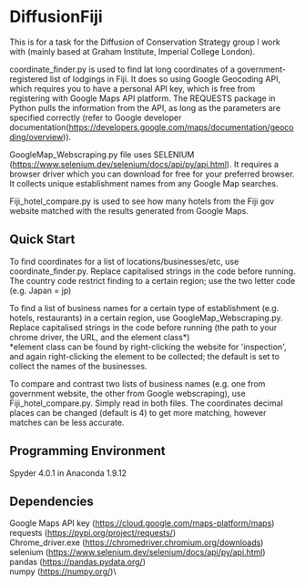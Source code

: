 # DiffusionFiji

This is for a task for the Diffusion of Conservation Strategy group I work with (mainly based at Graham Institute, Imperial College London). 

coordinate_finder.py is used to find lat long coordinates of a government-registered list of lodgings in Fiji. 
It does so using Google Geocoding API, which requires you to have a personal API key, which is free from registering with Google Maps API platform. The REQUESTS package in Python pulls the information from the API, as long as the parameters are specified correctly (refer to Google developer documentation(https://developers.google.com/maps/documentation/geocoding/overview)). 

GoogleMap_Webscraping.py file uses SELENIUM (https://www.selenium.dev/selenium/docs/api/py/api.html). It requires a browser driver which you can download for free for your preferred browser. It collects unique establishment names from any Google Map searches.

Fiji_hotel_compare.py is used to see how many hotels from the Fiji gov website matched with the results generated from Google Maps.


## Quick Start
To find coordinates for a list of locations/businesses/etc, use coordinate_finder.py.
Replace capitalised strings in the code before running.
The country code restrict finding to a certain region; use the two letter code (e.g. Japan = jp)

To find a list of business names for a certain type of establishment (e.g. hotels, restaurants) in a certain region, use GoogleMap_Webscraping.py.
Replace capitalised strings in the code before running (the path to your chrome driver, the URL, and the element class*)\
*element class can be found by right-clicking the website for 'inspection', and again right-clicking the element to be collected; the default is set to collect the names of the businesses.

To compare and contrast two lists of business names (e.g. one from government website, the other from Google webscraping), use Fiji_hotel_compare.py.
Simply read in both files.
The coordinates decimal places can be changed (default is 4) to get more matching, however matches can be less accurate.

## Programming Environment
Spyder 4.0.1 in Anaconda 1.9.12

## Dependencies
Google Maps API key (https://cloud.google.com/maps-platform/maps) \
requests (https://pypi.org/project/requests/) \
Chrome_driver.exe (https://chromedriver.chromium.org/downloads)\
selenium (https://www.selenium.dev/selenium/docs/api/py/api.html)\
pandas (https://pandas.pydata.org/)\
numpy (https://numpy.org/)\


